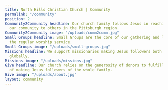 ```yaml
---
title: North Hills Christian Church | Community
permalink: "/community"
position: 2
Community2Community headline: Our church family follows Jesus in reaching out from
  our community to others in the Pittsburgh region.
Community2Community image: "/uploads/comm2comm.jpg"
Small Groups headline: Small Groups are the core of our gathering and learning outside
  the regular worship service.
Small Groups image: "/uploads/small-groups.jpg"
Missions headline: We support missionaries making Jesus followers both locally and
  globally.
Missions image: "/uploads/missions.jpg"
Give headline: Our church relies on the generosity of donors to fulfill the mission
  of making Jesus followers of the whole family.
Give image: "/uploads/about.jpg"
layout: community
---
```


